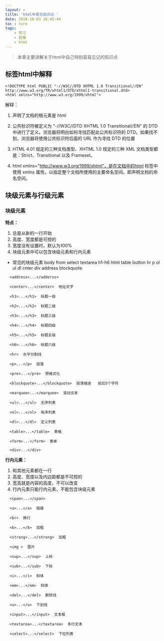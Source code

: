 ```yaml
---
layout: =
title: 'html中易忘知识点 '
date: 2018-10-03 16:45:44
toc : ture
tags:
    - 学习
    - 前端
    - html
---
```

> 本章主要讲解关于html中自己特别容易忘记的知识点
<!-- more -->

## 标签html中解释
```
<!DOCTYPE html PUBLIC "-//W3C//DTD XHTML 1.0 Transitional//EN" http://www.w3.org/TR/xhtml1/DTD/xhtml1-transitional.dtd>
<html xmlns="http://www.w3.org/1999/xhtml">
```
解释：
1. 声明了文档的根元素是 html
2. 公共标识符被定义为 "-//W3C//DTD XHTML 1.0 Transitional//EN" 的 DTD 中进行了定义。浏览器将明白如何寻找匹配此公共标识符的 DTD。如果找不到，浏览器将使用公共标识符后面的 URL 作为寻找 DTD 的位置

3. HTML 4.01 规定的三种文档类型、XHTML 1.0 规定的三种 XML 文档类型都是：Strict、Transitional 以及 Frameset。
4. html xmlns="http://www.w3.org/1999/xhtml"，是在文档中的html 标签中使用 xmlns 属性，以指定整个文档所使用的主要命名空间。即声明文档的命名空间。

## 块级元素与行级元素
### 块级元素
**特点：**
1. 总是从新的一行开始
2. 高度、宽度都是可控的　　
3. 宽度没有设置时，默认为100%
4. 块级元素中可以包含块级元素和行内元素
* 常见的块级元素
body  from  select  textarea  h1-h6 html table  button  hr  p  ol  ul  dl  cnter  div address blockquote
```
  <address>...</adderss>   

  <center>...</center>  地址文字

  <h1>...</h1>  标题一级

  <h2>...</h2>  标题二级

  <h3>...</h3>  标题三级

  <h4>...</h4>  标题四级

  <h5>...</h5>  标题五级

  <h6>...</h6>  标题六级

  <hr>  水平分割线

  <p>...</p>  段落

  <pre>...</pre>  预格式化

  <blockquote>...</blockquote>  段落缩进   前后5个字符

  <marquee>...</marquee>  滚动文本

  <ul>...</ul>  无序列表

  <ol>...</ol>  有序列表

  <dl>...</dl>  定义列表

  <table>...</table>  表格

  <form>...</form>  表单

  <div>...</div>
  ```
**行内元素：**
  1. 和其他元素都在一行
  2. 高度、宽度以及内边距都是不可控的
  3. 宽高就是内容的高度，不可以改变
  4. 行内元素只能行内元素，不能包含块级元素
```
  <span>...</span>

  <a>...</a>  链接

  <br>  换行

  <b>...</b>  加粗

  <strong>...</strong>  加粗

  <img >  图片

  <sup>...</sup>  上标

  <sub>...</sub>  下标

  <i>...</i>  斜体

  <em>...</em>  斜体

  <del>...</del>  删除线

  <u>...</u>  下划线

  <input>...</input>  文本框

  <textarea>...</textarea>  多行文本

  <select>...</select>  下拉列表
```